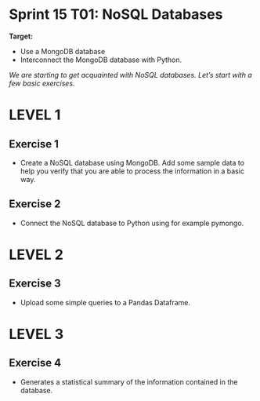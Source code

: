  # Sprint 15 T01: NoSQL Databases

**Target:**
* Use a MongoDB database
* Interconnect the MongoDB database with Python.

_We are starting to get acquainted with NoSQL databases. Let’s start with a few basic exercises._

# LEVEL 1

 ## Exercise 1
- Create a NoSQL database using MongoDB. Add some sample data to help you verify that you are able to process the information in a basic way.

 ## Exercise 2
 - Connect the NoSQL database to Python using for example pymongo.

# LEVEL 2
 
 ## Exercise 3
 - Upload some simple queries to a Pandas Dataframe.
  
# LEVEL 3

## Exercise 4
 - Generates a statistical summary of the information contained in the database.
